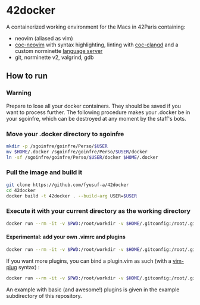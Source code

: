 # 42docker
A containerized working environment for the Macs in 42Paris containing:
* neovim (aliased as vim)
* [coc-neovim](https://github.com/neoclide/coc.nvim) with syntax highlighting, linting with [coc-clangd](https://github.com/clangd/coc-clangd) and a custom norminette [language server](https://microsoft.github.io/language-server-protocol/)
* git, norminette v2, valgrind, gdb

## How to run

### Warning
Prepare to lose all your docker containers. They should be saved if you want to process further. The following procedure makes your .docker be in your sgoinfre, which can be destroyed at any moment by the staff's bots.

### Move your .docker directory to sgoinfre

```bash
mkdir -p /sgoinfre/goinfre/Perso/$USER
mv $HOME/.docker /sgoinfre/goinfre/Perso/$USER/docker
ln -sf /sgoinfre/goinfre/Perso/$USER/docker $HOME/.docker
```

### Pull the image and build it

```sh
git clone https://github.com/fyusuf-a/42docker
cd 42docker
docker build -t 42docker . --build-arg USER=$USER
```

### Execute it with your current directory as the working directory
```sh
docker run --rm -it -v $PWD:/root/workdir -v $HOME/.gitconfig:/root/.gitconfig -v $HOME/.ssh:/root/.ssh 42docker
```

#### Experimental: add your own .vimrc and plugins
```sh
docker run --rm -it -v $PWD:/root/workdir -v $HOME/.gitconfig:/root/.gitconfig -v $HOME/.ssh:/root/.ssh -v $HOME/.vimrc:/root/.vimrc 42docker
```
If you want more plugins, you can bind a plugin.vim as such (with a [vim-plug](https://github.com/junegunn/vim-plug) syntax) :
```sh
docker run --rm -it -v $PWD:/root/workdir -v $HOME/.gitconfig:/root/.gitconfig -v $HOME/.ssh:/root/.ssh -v $HOME/.vimrc:/root/.vimrc -v /path/to/plugin.vim:/root/plugin.vim 42docker
```
An example with basic (and awesome!) plugins is given in the example subdirectory of this repository.
